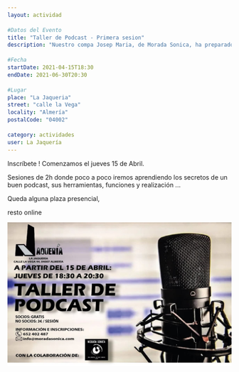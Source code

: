 ```yaml
---
layout: actividad

#Datos del Evento
title: "Taller de Podcast - Primera sesion"
description: "Nuestro compa Josep Maria, de Morada Sonica, ha preparado un taller de Podcast para nosotros. "

#Fecha
startDate: 2021-04-15T18:30
endDate: 2021-06-30T20:30

#Lugar
place: "La Jaqueria"
street: "calle la Vega"
locality: "Almería"
postalCode: "04002"

category: actividades
user: La Jaquería
---
```



Inscríbete ! Comenzamos el jueves 15 de Abril. 

Sesiones de 2h donde poco a poco iremos aprendiendo los secretos de un buen podcast, sus herramientas, funciones y realización ...

Queda alguna plaza presencial, 

resto online

![cartel](/recursos/varios/podcast.jpg)
